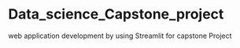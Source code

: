 # Data_science_Capstone_project
web application development by using Streamlit for capstone Project
